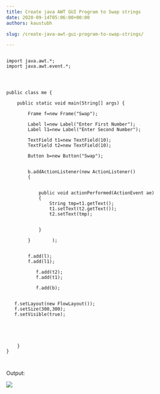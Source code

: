 ```yaml
---
title: Create java AWT GUI Program to Swap strings
date: 2020-09-14T05:06:00+00:00
authors: kaustubh

slug: /create-java-awt-gui-program-to-swap-strings/

---
```


```
  
import java.awt.*;  
import java.awt.event.*;  
  
  
  
  
public class me {  
  
    public static void main(String[] args) {  
  
        Frame f=new Frame("Swap");  
  
        Label l=new Label("Enter First Number");  
        Label l1=new Label("Enter Second Number");  
  
        TextField t1=new TextField(10);  
        TextField t2=new TextField(10);  
  
        Button b=new Button("Swap");  
  
  
        b.addActionListener(new ActionListener()  
        {  
  
  
            public void actionPerformed(ActionEvent ae)  
            {  
                String tmp=t1.getText();  
                t1.setText(t2.getText());  
                t2.setText(tmp);  
  
  
            }  
  
        }        );  
  
  
        f.add(l);  
        f.add(l1);  
  
           f.add(t2);  
           f.add(t1);  
  
           f.add(b);  
  
  
   f.setLayout(new FlowLayout());  
   f.setSize(300,300);  
   f.setVisible(true);  
  
          
  
  
  
    }  
}  
  
  

```


Output: 


[![](https://kaustubhk24.netlify.app/imgs/wp-content/uploads/2020/09/Screenshot-2Bfrom-2B2020-09-14-2B10-33-44-300x169.png)](https://kaustubhk24.netlify.app/imgs/wp-content/uploads/2020/09/Screenshot-2Bfrom-2B2020-09-14-2B10-33-44.png)

